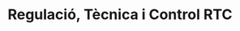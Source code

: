 ---
title: "Regulació, Tècnica i Control RTC"
url: /ripoll/regulacio-tecnica-i-control-rtc/
shop: electrónica
---